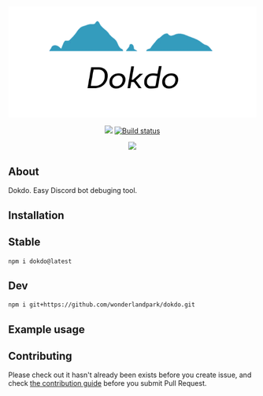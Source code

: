 <div align="center">
<img src="dokdo.png">
<br/>
<p>
    <a href="https://npmjs.com/package/dokdo"><img src="https://img.shields.io/npm/v/dokdo"></a>
    <a href="https://github.com/wonderlandpark/dokdo/actions"><img src="https://github.com/wonderlandpark/dokdo/workflows/Testing/badge.svg" alt="Build status" /></a>
</p>
<p>
    <a href="https://nodei.co/npm/dokdo/"><img src="https://nodei.co/npm/dokdo.png"></a>
</p>
</div>

## About

Dokdo. Easy Discord bot debuging tool.

## Installation

## Stable

```sh
npm i dokdo@latest
```

## Dev

```sh
npm i git+https://github.com/wonderlandpark/dokdo.git
```

## Example usage

## Contributing

Please check out it hasn't already been exists before you create issue, and check [the contribution guide](./.github/CONTRIBUTING.md) before you submit Pull Request.
